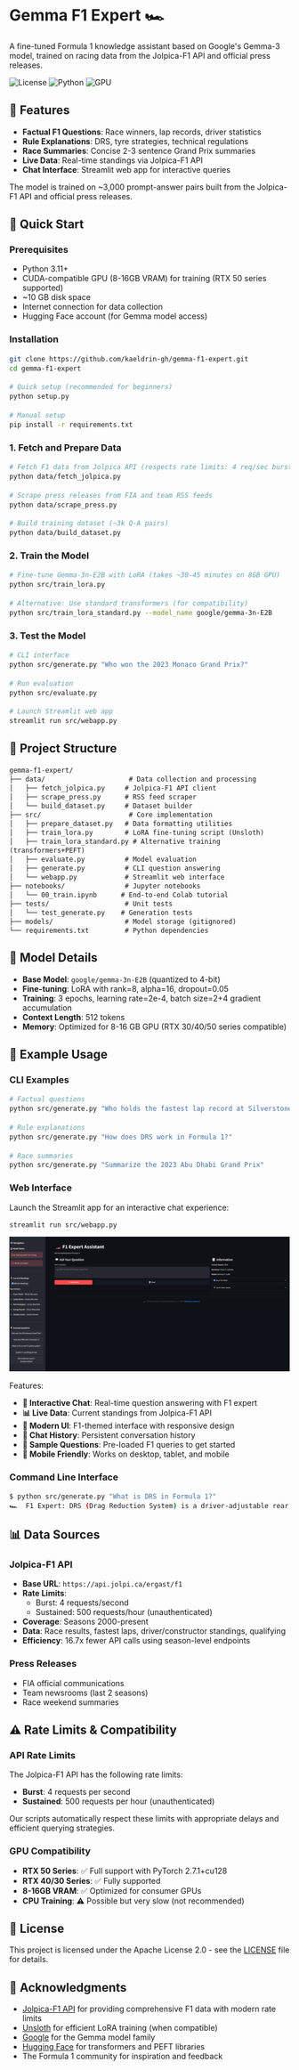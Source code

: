 # Gemma F1 Expert 🏎️

A fine-tuned Formula 1 knowledge assistant based on Google's Gemma-3 model, trained on racing data from the Jolpica-F1 API and official press releases.

![License](https://img.shields.io/badge/license-Apache%202.0-blue.svg)
![Python](https://img.shields.io/badge/python-3.11-blue.svg)
![GPU](https://img.shields.io/badge/GPU-8--16GB-green.svg)

## 🎯 Features

- **Factual F1 Questions**: Race winners, lap records, driver statistics
- **Rule Explanations**: DRS, tyre strategies, technical regulations
- **Race Summaries**: Concise 2-3 sentence Grand Prix summaries
- **Live Data**: Real-time standings via Jolpica-F1 API
- **Chat Interface**: Streamlit web app for interactive queries

The model is trained on ~3,000 prompt-answer pairs built from the Jolpica-F1 API and official press releases.

## 🚀 Quick Start

### Prerequisites
- Python 3.11+
- CUDA-compatible GPU (8-16GB VRAM) for training (RTX 50 series supported)
- ~10 GB disk space
- Internet connection for data collection
- Hugging Face account (for Gemma model access)

### Installation

```bash
git clone https://github.com/kaeldrin-gh/gemma-f1-expert.git
cd gemma-f1-expert

# Quick setup (recommended for beginners)
python setup.py

# Manual setup
pip install -r requirements.txt
```

### 1. Fetch and Prepare Data

```bash
# Fetch F1 data from Jolpica API (respects rate limits: 4 req/sec burst, 500 req/hour sustained)
python data/fetch_jolpica.py

# Scrape press releases from FIA and team RSS feeds
python data/scrape_press.py

# Build training dataset (~3k Q-A pairs)
python data/build_dataset.py
```

### 2. Train the Model

```bash
# Fine-tune Gemma-3n-E2B with LoRA (takes ~30-45 minutes on 8GB GPU)
python src/train_lora.py

# Alternative: Use standard transformers (for compatibility)
python src/train_lora_standard.py --model_name google/gemma-3n-E2B
```

### 3. Test the Model

```bash
# CLI interface
python src/generate.py "Who won the 2023 Monaco Grand Prix?"

# Run evaluation
python src/evaluate.py

# Launch Streamlit web app
streamlit run src/webapp.py
```

## 📁 Project Structure

```
gemma-f1-expert/
├── data/                     # Data collection and processing
│   ├── fetch_jolpica.py     # Jolpica-F1 API client
│   ├── scrape_press.py      # RSS feed scraper
│   └── build_dataset.py     # Dataset builder
├── src/                      # Core implementation
│   ├── prepare_dataset.py   # Data formatting utilities
│   ├── train_lora.py        # LoRA fine-tuning script (Unsloth)
│   ├── train_lora_standard.py # Alternative training (transformers+PEFT)
│   ├── evaluate.py          # Model evaluation
│   ├── generate.py          # CLI question answering
│   └── webapp.py            # Streamlit web interface
├── notebooks/               # Jupyter notebooks
│   └── 00_train.ipynb      # End-to-end Colab tutorial
├── tests/                   # Unit tests
│   └── test_generate.py    # Generation tests
├── models/                  # Model storage (gitignored)
└── requirements.txt         # Python dependencies
```

## 🤖 Model Details

- **Base Model**: `google/gemma-3n-E2B` (quantized to 4-bit)
- **Fine-tuning**: LoRA with rank=8, alpha=16, dropout=0.05
- **Training**: 3 epochs, learning rate=2e-4, batch size=2+4 gradient accumulation
- **Context Length**: 512 tokens
- **Memory**: Optimized for 8-16 GB GPU (RTX 30/40/50 series compatible)


## 📝 Example Usage

### CLI Examples
```bash
# Factual questions
python src/generate.py "Who holds the fastest lap record at Silverstone?"

# Rule explanations
python src/generate.py "How does DRS work in Formula 1?"

# Race summaries
python src/generate.py "Summarize the 2023 Abu Dhabi Grand Prix"
```

### Web Interface
Launch the Streamlit app for an interactive chat experience:
```bash
streamlit run src/webapp.py
```

![Streamlit App](streamlit.png)

Features:
- **🤖 Interactive Chat**: Real-time question answering with F1 expert
- **📊 Live Data**: Current standings from Jolpica-F1 API  
- **🎨 Modern UI**: F1-themed interface with responsive design
- **💾 Chat History**: Persistent conversation history
- **🏁 Sample Questions**: Pre-loaded F1 queries to get started
- **📱 Mobile Friendly**: Works on desktop, tablet, and mobile

### Command Line Interface
```bash
$ python src/generate.py "What is DRS in Formula 1?"
🏎️  F1 Expert: DRS (Drag Reduction System) is a driver-adjustable rear wing element that reduces drag and increases straight-line speed for overtaking...
```

## 📊 Data Sources

### Jolpica-F1 API
- **Base URL**: `https://api.jolpi.ca/ergast/f1`
- **Rate Limits**: 
  - Burst: 4 requests/second
  - Sustained: 500 requests/hour (unauthenticated)
- **Coverage**: Seasons 2000-present
- **Data**: Race results, fastest laps, driver/constructor standings, qualifying
- **Efficiency**: 16.7x fewer API calls using season-level endpoints

### Press Releases
- FIA official communications
- Team newsrooms (last 2 seasons)
- Race weekend summaries

## ⚠️ Rate Limits & Compatibility

### API Rate Limits
The Jolpica-F1 API has the following rate limits:
- **Burst**: 4 requests per second
- **Sustained**: 500 requests per hour (unauthenticated)

Our scripts automatically respect these limits with appropriate delays and efficient querying strategies.

### GPU Compatibility
- **RTX 50 Series**: ✅ Full support with PyTorch 2.7.1+cu128
- **RTX 40/30 Series**: ✅ Fully supported
- **8-16GB VRAM**: ✅ Optimized for consumer GPUs
- **CPU Training**: ⚠️ Possible but very slow (not recommended)

## 📄 License

This project is licensed under the Apache License 2.0 - see the [LICENSE](LICENSE) file for details.

## 🙏 Acknowledgments

- [Jolpica-F1 API](https://jolpi.ca/) for providing comprehensive F1 data with modern rate limits
- [Unsloth](https://github.com/unslothai/unsloth) for efficient LoRA training (when compatible)
- [Google](https://ai.google.dev/gemma) for the Gemma model family
- [Hugging Face](https://huggingface.co/) for transformers and PEFT libraries
- The Formula 1 community for inspiration and feedback